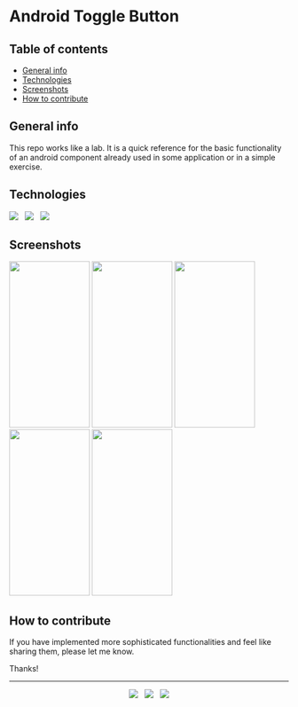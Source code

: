 # Android Toggle Button


## Table of contents
* [General info](#general-info)
* [Technologies](#technologies)
* [Screenshots](#screenshots)
* [How to contribute](#how-to-contribute)


## General info
This repo works like a lab. It is a quick reference for the basic functionality of an android component already used in some application or in a simple exercise.


## Technologies

<p>
  <img src="https://img.shields.io/badge/Jakarta-Java-007396?style=for-the-badge&logo=java&logoColor=white" />&nbsp;&nbsp;
  <img src="https://img.shields.io/badge/Android%20Studio-Android-3DDC84?style=for-the-badge&logo=android&logoColor=white" />&nbsp;&nbsp;
  <img src="https://img.shields.io/badge/Build%20Tool-Gradle-02303A?style=for-the-badge&logo=gradle&logoColor=white" />&nbsp;&nbsp;
</p>


## Screenshots
<kbd><img src="https://user-images.githubusercontent.com/5893219/135733264-702bb384-4a12-4465-a6a0-c3c7ecfed89e.png" width="145" height="300"></kbd>
<kbd><img src="https://user-images.githubusercontent.com/5893219/135733265-e85f57e8-2ce7-4667-a006-639fccb2395a.png" width="145" height="300"></kbd>
<kbd><img src="https://user-images.githubusercontent.com/5893219/135733266-4629f889-b702-4d26-a288-9b9984794cea.png" width="145" height="300"></kbd>
<kbd><img src="https://user-images.githubusercontent.com/5893219/135733267-d7f6c9b0-b8d4-442f-b3cc-e87bdcfa8262.png" width="145" height="300"></kbd>
<kbd><img src="https://user-images.githubusercontent.com/5893219/135733263-6b9f4bd2-22a3-4d57-abd4-e5f885e4a65b.png" width="145" height="300"></kbd>


## How to contribute
If you have implemented more sophisticated functionalities and feel like sharing them, please let me know.

Thanks!

<!-- FOOTER (Author / Visit My Online Resume / Download My PDF Resume) -->
<hr>
<p align='center'>
  <a href="#"><img src="https://img.shields.io/badge/author-%C2%A9%20Siomara%20Cintia%20Pantarotto.%20All%20rights%20reserved.-008080?style=social"></a>&nbsp;&nbsp;
  <a href="https://siomara.com.br/"><img src="https://img.shields.io/badge/visit-My Online Resume-008080?style=social"></a>&nbsp;&nbsp;
  <a href="https://siomara.com.br/ResumePANTAROTTO.pdf"><img src="https://img.shields.io/badge/download-My PDF Resume-008080?style=social"></a>
</p>
